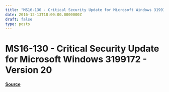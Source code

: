 ```yaml
---
title: "MS16-130 - Critical Security Update for Microsoft Windows 3199172 - Version 20"
date: 2016-12-13T18:00:00.0000000Z
draft: false
type: posts
---
```

# MS16-130 - Critical Security Update for Microsoft Windows 3199172 - Version 20









#### [Source](https://technet.microsoft.com/en-us/library/security/MS16-130)

